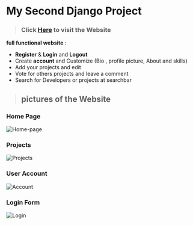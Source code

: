 # My Second Django Project

> ### Click [Here](http://backendwork.pythonanywhere.com/) to visit the Website

**full functional website** :
- **Register** & **Login** and **Logout**
- Create **account** and Customize (Bio , profile picture, About and skills)
- Add your projects and edit
- Vote for others projects and leave a comment
- Search for Developers or projects at searchbar

> ## pictures of the Website

### Home Page

![Home-page](https://user-images.githubusercontent.com/93423683/150137045-31973d88-4784-40d2-a896-faabe1b1e822.png)

### Projects 

![Projects](https://user-images.githubusercontent.com/93423683/150137729-38c1f121-c672-42b8-b2c5-061d5036658a.png)

### User Account

![Account](https://user-images.githubusercontent.com/93423683/150138101-955d6f5f-6be6-4a4e-acb1-f75b855e049a.png)

### Login Form

![Login](https://user-images.githubusercontent.com/93423683/150138540-4fea23e8-2f4d-464e-8871-6f205e5c74fc.png)

